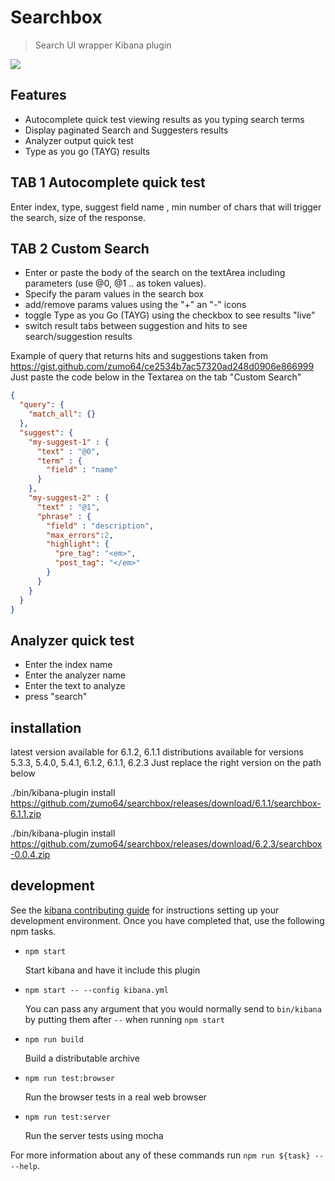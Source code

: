 # Searchbox

> Search UI wrapper Kibana plugin

<img src="https://github.com/zumo64/searchbox/blob/master/searchbox.png">


## Features
- Autocomplete quick test viewing results as you typing search terms 
- Display paginated Search and Suggesters results 
- Analyzer output quick test
- Type as you go (TAYG) results

## TAB 1 Autocomplete quick test
Enter index, type, suggest field name , min number of chars that will trigger the search, size of the response.


## TAB 2 Custom Search
- Enter or paste the body of the search on the textArea including parameters (use @0, @1 .. as token values).
- Specify the param values in the search box 
- add/remove  params values using the "+" an "-" icons 
- toggle Type as you Go (TAYG) using the checkbox to see results "live"
- switch result tabs between suggestion and hits to see search/suggestion results

Example of query that returns hits and suggestions taken from https://gist.github.com/zumo64/ce2534b7ac57320ad248d0906e866999
Just paste the code below in the Textarea on the tab "Custom Search"
```json
{
  "query": {
    "match_all": {}
  }, 
  "suggest": {
    "my-suggest-1" : {
      "text" : "@0",
      "term" : {
        "field" : "name"
      }
    },
    "my-suggest-2" : {
      "text" : "@1",
      "phrase" : {
        "field" : "description",
        "max_errors":2,
        "highlight": {
          "pre_tag": "<em>",
          "post_tag": "</em>"
        }
      }
    }
  }
}
```

## Analyzer quick test 
- Enter the index name
- Enter the analyzer name
- Enter the text to analyze
- press "search"


## installation
latest version available for 6.1.2, 6.1.1
distributions available for versions 5.3.3, 5.4.0, 5.4.1, 6.1.2, 6.1.1, 6.2.3
Just replace the right version on the path below

./bin/kibana-plugin install https://github.com/zumo64/searchbox/releases/download/6.1.1/searchbox-6.1.1.zip

./bin/kibana-plugin install https://github.com/zumo64/searchbox/releases/download/6.2.3/searchbox-0.0.4.zip


## development

See the [kibana contributing guide](https://github.com/elastic/kibana/blob/master/CONTRIBUTING.md) for instructions setting up your development environment. Once you have completed that, use the following npm tasks.

  - `npm start`

    Start kibana and have it include this plugin

  - `npm start -- --config kibana.yml`

    You can pass any argument that you would normally send to `bin/kibana` by putting them after `--` when running `npm start`

  - `npm run build`

    Build a distributable archive

  - `npm run test:browser`

    Run the browser tests in a real web browser

  - `npm run test:server`

    Run the server tests using mocha

For more information about any of these commands run `npm run ${task} -- --help`.
